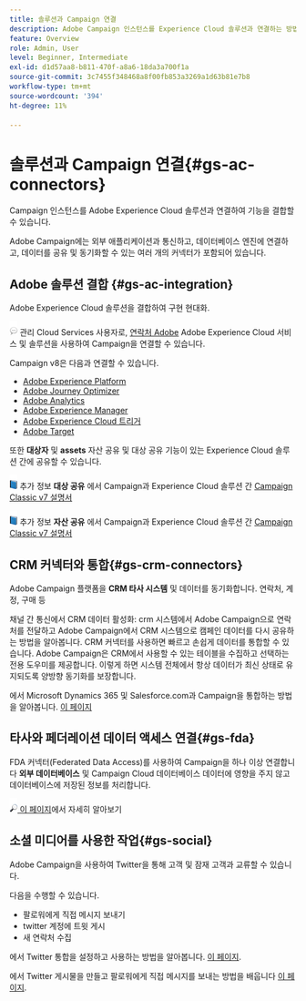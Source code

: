 ```yaml
---
title: 솔루션과 Campaign 연결
description: Adobe Campaign 인스턴스를 Experience Cloud 솔루션과 연결하는 방법을 알아봅니다.
feature: Overview
role: Admin, User
level: Beginner, Intermediate
exl-id: d1d57aa8-b811-470f-a8a6-18da3a700f1a
source-git-commit: 3c7455f348468a8f00fb853a3269a1d63b81e7b8
workflow-type: tm+mt
source-wordcount: '394'
ht-degree: 11%

---
```


# 솔루션과 Campaign 연결{#gs-ac-connectors}

Campaign 인스턴스를 Adobe Experience Cloud 솔루션과 연결하여 기능을 결합할 수 있습니다.

Adobe Campaign에는 외부 애플리케이션과 통신하고, 데이터베이스 엔진에 연결하고, 데이터를 공유 및 동기화할 수 있는 여러 개의 커넥터가 포함되어 있습니다.

## Adobe 솔루션 결합 {#gs-ac-integration}

Adobe Experience Cloud 솔루션을 결합하여 구현 현대화.

![](../assets/do-not-localize/speech.png)  관리 Cloud Services 사용자로, [연락처 Adobe](../start/campaign-faq.md#support) Adobe Experience Cloud 서비스 및 솔루션을 사용하여 Campaign을 연결할 수 있습니다.

Campaign v8은 다음과 연결할 수 있습니다.

* [Adobe Experience Platform](../connect/ac-aep.md)
* [Adobe Journey Optimizer](../connect/ac-ajo.md)
* [Adobe Analytics](../connect/ac-aa.md)
* [Adobe Experience Manager](../connect/ac-aem.md)
* [Adobe Experience Cloud 트리거](../connect/ac-triggers.md)
* [Adobe Target](../connect/ac-at.md)

또한 **대상자** 및 **assets** 자산 공유 및 대상 공유 기능이 있는 Experience Cloud 솔루션 간에 공유할 수 있습니다.

![](../assets/do-not-localize/book.png) 추가 정보 **대상 공유** 에서 Campaign과 Experience Cloud 솔루션 간 [Campaign Classic v7 설명서](https://experienceleague.adobe.com/docs/campaign-classic/using/integrating-with-adobe-experience-cloud/audience-sharing/sharing-audiences-with-adobe-experience-cloud.html?lang=en#integrating-with-adobe-experience-cloud)

![](../assets/do-not-localize/book.png) 추가 정보 **자산 공유** 에서 Campaign과 Experience Cloud 솔루션 간 [Campaign Classic v7 설명서](https://experienceleague.adobe.com/docs/campaign-classic/using/integrating-with-adobe-experience-cloud/asset-sharing/sharing-assets-with-adobe-experience-cloud.html?lang=en#integrating-with-adobe-experience-cloud)

## CRM 커넥터와 통합{#gs-crm-connectors}

Adobe Campaign 플랫폼을 **CRM 타사 시스템** 및 데이터를 동기화합니다. 연락처, 계정, 구매 등

채널 간 통신에서 CRM 데이터 활성화: crm 시스템에서 Adobe Campaign으로 연락처를 전달하고 Adobe Campaign에서 CRM 시스템으로 캠페인 데이터를 다시 공유하는 방법을 알아봅니다.
CRM 커넥터를 사용하면 빠르고 손쉽게 데이터를 통합할 수 있습니다. Adobe Campaign은 CRM에서 사용할 수 있는 테이블을 수집하고 선택하는 전용 도우미를 제공합니다. 이렇게 하면 시스템 전체에서 항상 데이터가 최신 상태로 유지되도록 양방향 동기화를 보장합니다.

에서 Microsoft Dynamics 365 및 Salesforce.com과 Campaign을 통합하는 방법을 알아봅니다. [이 페이지](crm.md)

## 타사와 페더레이션 데이터 액세스 연결{#gs-fda}

FDA 커넥터(Federated Data Access)를 사용하여 Campaign을 하나 이상 연결합니다 **외부 데이터베이스** 및 Campaign Cloud 데이터베이스 데이터에 영향을 주지 않고 데이터베이스에 저장된 정보를 처리합니다.

![](../assets/do-not-localize/glass.png)[ 이 페이지](fda.md)에서 자세히 알아보기

## 소셜 미디어를 사용한 작업{#gs-social}

Adobe Campaign을 사용하여 Twitter을 통해 고객 및 잠재 고객과 교류할 수 있습니다.

다음을 수행할 수 있습니다.

* 팔로워에게 직접 메시지 보내기
* twitter 계정에 트윗 게시
* 새 연락처 수집

에서 Twitter 통합을 설정하고 사용하는 방법을 알아봅니다. [이 페이지](../connect/ac-tw.md).

에서 Twitter 게시물을 만들고 팔로워에게 직접 메시지를 보내는 방법을 배웁니다 [이 페이지](../send/twitter.md).
